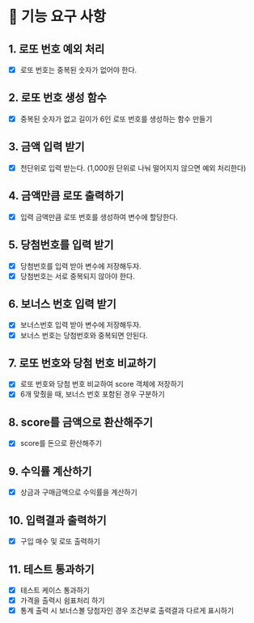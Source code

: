 # 📌 기능 요구 사항

## 1. 로또 번호 예외 처리

- [x] 로또 번호는 중복된 숫자가 없어야 한다.

## 2. 로또 번호 생성 함수

- [x] 중복된 숫자가 없고 길이가 6인 로또 번호를 생성하는 함수 만들기

## 3. 금액 입력 받기

- [x] 천단위로 입력 받는다. (1,000원 단위로 나눠 떨어지지 않으면 예외 처리한다)

## 4. 금액만큼 로또 출력하기

- [x] 입력 금액만큼 로또 번호를 생성하여 변수에 할당한다.

## 5. 당첨번호를 입력 받기

- [x] 당첨번호를 입력 받아 변수에 저장해두자.
- [x] 당첨번호는 서로 중복되지 않아야 한다.

## 6. 보너스 번호 입력 받기

- [x] 보너스번호 입력 받아 변수에 저장해두자.
- [x] 보너스 번호는 당첨번호와 중복되면 안된다.

## 7. 로또 번호와 당첨 번호 비교하기

- [x] 로또 번호와 당첨 번호 비교하여 score 객체에 저장하기
- [x] 6개 맞췄을 때, 보너스 번호 포함된 경우 구분하기

## 8. score를 금액으로 환산해주기

- [x] score를 돈으로 환산해주기

## 9. 수익률 계산하기

- [x] 상금과 구매금액으로 수익률을 계산하기

## 10. 입력결과 출력하기

- [x] 구입 매수 및 로또 출력하기

## 11. 테스트 통과하기

- [x] 테스트 케이스 통과하기
- [x] 가격을 출력시 쉼표처리 하기
- [x] 통계 출력 시 보너스볼 당첨자인 경우 조건부로 출력결과 다르게 표시하기